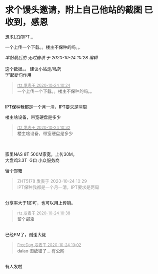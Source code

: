 # 求个馒头邀请，附上自己他站的截图 已收到，感恩


想求LZ的IPT...

一个上传一个下载。。楼主不保种的吗。。

<i class="pstatus"> 本帖最后由 无时崩溃 于 2020-10-24 10:28 编辑 </i><br />
<br />
这个数据。。 建议小站走/私药<br />
“/”起断句作用

<div class="quote"><blockquote><font size="2"><a href="https://www.hostloc.com/forum.php?mod=redirect&amp;goto=findpost&amp;pid=9344639&amp;ptid=757865" target="_blank"><font color="#999999">rtz 发表于 2020-10-24 10:24</font></a></font><br />
一个上传一个下载。。楼主不保种的吗。。</blockquote></div><br />
IPT保种我都是一个月一清，IPT要求是两周<img id="aimg_cx44X" onclick="zoom(this, this.src, 0, 0, 0)" class="zoom" src="https://cdn.jsdelivr.net/gh/hishis/forum-master/public/images/patch.gif" onmouseover="img_onmouseoverfunc(this)" onload="thumbImg(this)" border="0" alt="" />

楼主啥设备，带宽硬盘是多少

<div class="quote"><blockquote><font size="2"><a href="https://www.hostloc.com/forum.php?mod=redirect&amp;goto=findpost&amp;pid=9344687&amp;ptid=757865" target="_blank"><font color="#999999">rtz 发表于 2020-10-24 10:32</font></a></font><br />
楼主啥设备，带宽硬盘是多少</blockquote></div><br />
<br />
家里NAS 8T 500M家宽，上传30M，<br />
大盘鸡3.3T&nbsp;&nbsp;G口 小众服务商<img id="aimg_rE111" onclick="zoom(this, this.src, 0, 0, 0)" class="zoom" src="https://cdn.jsdelivr.net/gh/hishis/forum-master/public/images/patch.gif" onmouseover="img_onmouseoverfunc(this)" onload="thumbImg(this)" border="0" alt="" />

留个邮箱

<div class="quote"><blockquote><font color="#999999">ZHT5178 发表于 2020-10-24 10:29</font><br />
<font color="#999999">IPT保种我都是一个月一清，IPT要求是两周</font></blockquote></div><br />
分享率大于1即可，也可以用上传销。

<div class="quote"><blockquote><font size="2"><a href="https://www.hostloc.com/forum.php?mod=redirect&amp;goto=findpost&amp;pid=9344717&amp;ptid=757865" target="_blank"><font color="#999999">rtz 发表于 2020-10-24 10:38</font></a></font><br />
留个邮箱</blockquote></div><br />
已经PM了，谢谢大佬

<div class="quote"><blockquote><font size="2"><a href="https://www.hostloc.com/forum.php?mod=redirect&amp;goto=findpost&amp;pid=9344532&amp;ptid=757865" target="_blank"><font color="#999999">FreeDog 发表于 2020-10-24 10:02</font></a></font><br />
dalao 图放错了... 有公网</blockquote></div><br />
有人发啦<img src="static/image/smiley/default/lol.gif" smilieid="12" border="0" alt="" />
